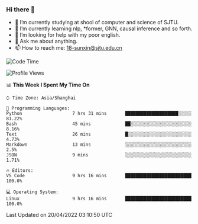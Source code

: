 ### Hi there 👋

<!--
**sunxin000/sunxin000** is a ✨ _special_ ✨ repository because its `README.md` (this file) appears on your GitHub profile.

Here are some ideas to get you started:

- 🔭 I’m currently working on ...
- 🌱 I’m currently learning ...
- 👯 I’m looking to collaborate on ...
- 🤔 I’m looking for help with ...
- 💬 Ask me about ...
- 📫 How to reach me: ...
- 😄 Pronouns: ...
- ⚡ Fun fact: ...
-->
- 🏫 I’m currently studying at shool of computer and science of SJTU.
- 🌱 I’m currently learning nlp, \*former, GNN, causal inference and so forth.
- 🤔 I’m looking for help with my poor english.
- 💬 Ask me about anything.
- 📫 How to reach me: 18-sunxin@sjtu.edu.cn
<!--START_SECTION:waka-->
![Code Time](http://img.shields.io/badge/Code%20Time-161%20hrs%2017%20mins-blue)

![Profile Views](http://img.shields.io/badge/Profile%20Views-2-blue)

📊 **This Week I Spent My Time On** 

```text
⌚︎ Time Zone: Asia/Shanghai

💬 Programming Languages: 
Python                   7 hrs 31 mins       ████████████████████░░░░░   81.22% 
Bash                     45 mins             ██░░░░░░░░░░░░░░░░░░░░░░░   8.16% 
Text                     26 mins             █░░░░░░░░░░░░░░░░░░░░░░░░   4.73% 
Markdown                 13 mins             ░░░░░░░░░░░░░░░░░░░░░░░░░   2.5% 
JSON                     9 mins              ░░░░░░░░░░░░░░░░░░░░░░░░░   1.71%

🔥 Editors: 
VS Code                  9 hrs 16 mins       █████████████████████████   100.0%

💻 Operating System: 
Linux                    9 hrs 16 mins       █████████████████████████   100.0%

```


 Last Updated on 20/04/2022 03:10:50 UTC
<!--END_SECTION:waka-->
